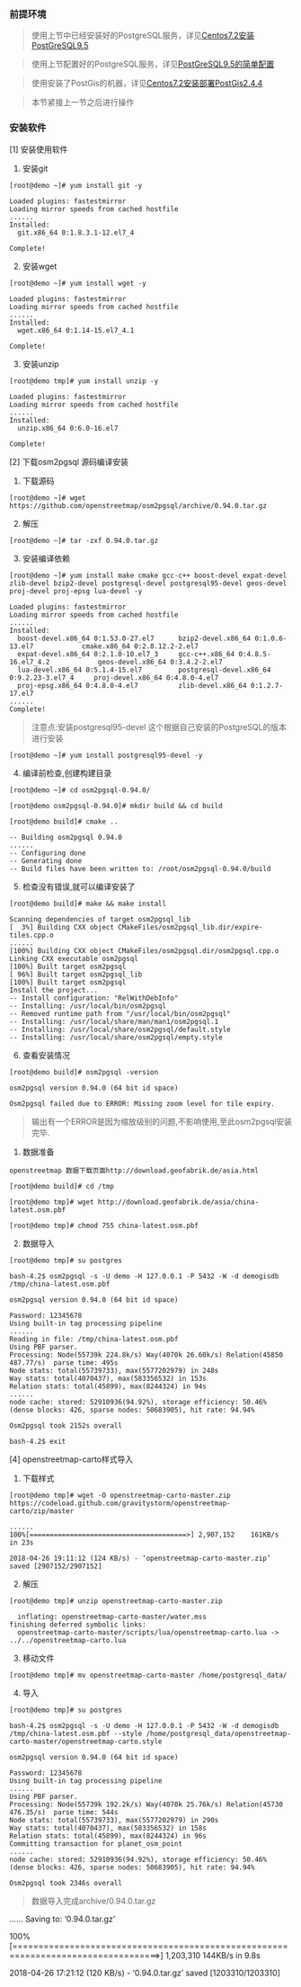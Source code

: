 ### 前提环境

> 使用上节中已经安装好的PostgreSQL服务，详见[Centos7.2安装PostGreSQL9.5](https://github.com/ItdeerLab/itdeerlab-notes/blob/notes/PostGresql/UserGuide/Centos7.2%E5%AE%89%E8%A3%85PostGreSQL9.5.md)

> 使用上节配置好的PostgreSQL服务，详见[PostGreSQL9.5的简单配置](https://github.com/ItdeerLab/itdeerlab-notes/blob/notes/PostGresql/UserGuide/PostGreSQL9.5%E7%9A%84%E7%AE%80%E5%8D%95%E9%85%8D%E7%BD%AE.md)

> 使用安装了PostGis的机器，详见[Centos7.2安装部署PostGis2.4.4](https://github.com/ItdeerLab/itdeerlab-notes/blob/notes/PostGresql/UserGuide/Centos7.2%E5%AE%89%E8%A3%85%E9%83%A8%E7%BD%B2PostGis2.4.4.md)

> 本节紧接上一节之后进行操作

### 安装软件

[1] 安装使用软件

 1. 安装git

```
[root@demo ~]# yum install git -y

Loaded plugins: fastestmirror
Loading mirror speeds from cached hostfile
......
Installed:
  git.x86_64 0:1.8.3.1-12.el7_4                                                                                                    

Complete!
```

 2. 安装wget

```
[root@demo ~]# yum install wget -y

Loaded plugins: fastestmirror
Loading mirror speeds from cached hostfile
......
Installed:
  wget.x86_64 0:1.14-15.el7_4.1                                                                                             

Complete!
```

 3. 安装unzip

```
[root@demo tmp]# yum install unzip -y

Loaded plugins: fastestmirror
Loading mirror speeds from cached hostfile
......
Installed:
  unzip.x86_64 0:6.0-16.el7                                                      

Complete!
```

[2] 下载osm2pgsql 源码编译安装

 1. 下载源码

```
[root@demo ~]# wget https://github.com/openstreetmap/osm2pgsql/archive/0.94.0.tar.gz
```

 2. 解压

```
[root@demo ~]# tar -zxf 0.94.0.tar.gz
```

 3. 安装编译依赖

```
[root@demo ~]# yum install make cmake gcc-c++ boost-devel expat-devel zlib-devel bzip2-devel postgresql-devel postgresql95-devel geos-devel proj-devel proj-epsg lua-devel -y

Loaded plugins: fastestmirror
Loading mirror speeds from cached hostfile
......
Installed:
  boost-devel.x86_64 0:1.53.0-27.el7      bzip2-devel.x86_64 0:1.0.6-13.el7            cmake.x86_64 0:2.8.12.2-2.el7      
  expat-devel.x86_64 0:2.1.0-10.el7_3     gcc-c++.x86_64 0:4.8.5-16.el7_4.2            geos-devel.x86_64 0:3.4.2-2.el7    
  lua-devel.x86_64 0:5.1.4-15.el7         postgresql-devel.x86_64 0:9.2.23-3.el7_4     proj-devel.x86_64 0:4.8.0-4.el7    
  proj-epsg.x86_64 0:4.8.0-4.el7          zlib-devel.x86_64 0:1.2.7-17.el7                  
......
Complete!
```

> 注意点:安装postgresql95-devel 这个根据自己安装的PostgreSQL的版本进行安装

```
[root@demo ~]# yum install postgresql95-devel -y
```

 4. 编译前检查,创建构建目录

```
[root@demo ~]# cd osm2pgsql-0.94.0/

[root@demo osm2pgsql-0.94.0]# mkdir build && cd build

[root@demo build]# cmake ..

-- Building osm2pgsql 0.94.0
......
-- Configuring done
-- Generating done
-- Build files have been written to: /root/osm2pgsql-0.94.0/build

```

 5. 检查没有错误,就可以编译安装了

```
[root@demo build]# make && make install

Scanning dependencies of target osm2pgsql_lib
[  3%] Building CXX object CMakeFiles/osm2pgsql_lib.dir/expire-tiles.cpp.o
......
[100%] Building CXX object CMakeFiles/osm2pgsql.dir/osm2pgsql.cpp.o
Linking CXX executable osm2pgsql
[100%] Built target osm2pgsql
[ 96%] Built target osm2pgsql_lib
[100%] Built target osm2pgsql
Install the project...
-- Install configuration: "RelWithDebInfo"
-- Installing: /usr/local/bin/osm2pgsql
-- Removed runtime path from "/usr/local/bin/osm2pgsql"
-- Installing: /usr/local/share/man/man1/osm2pgsql.1
-- Installing: /usr/local/share/osm2pgsql/default.style
-- Installing: /usr/local/share/osm2pgsql/empty.style
```

 6. 查看安装情况

```
[root@demo build]# osm2pgsql -version

osm2pgsql version 0.94.0 (64 bit id space)

Osm2pgsql failed due to ERROR: Missing zoom level for tile expiry.
```

> 输出有一个ERROR是因为缩放级别的问题,不影响使用,至此osm2pgsql安装完毕.


















 1. 数据准备

```
openstreetmap 数据下载页面http://download.geofabrik.de/asia.html

[root@demo build]# cd /tmp

[root@demo tmp]# wget http://download.geofabrik.de/asia/china-latest.osm.pbf

[root@demo tmp]# chmod 755 china-latest.osm.pbf
```

 2. 数据导入

```
[root@demo tmp]# su postgres

bash-4.2$ osm2pgsql -s -U demo -H 127.0.0.1 -P 5432 -W -d demogisdb /tmp/china-latest.osm.pbf

osm2pgsql version 0.94.0 (64 bit id space)

Password: 12345678
Using built-in tag processing pipeline
......
Reading in file: /tmp/china-latest.osm.pbf
Using PBF parser.
Processing: Node(55739k 224.8k/s) Way(4070k 26.60k/s) Relation(45850 487.77/s)  parse time: 495s
Node stats: total(55739733), max(5577202979) in 248s
Way stats: total(4070437), max(583356532) in 153s
Relation stats: total(45899), max(8244324) in 94s
......
node cache: stored: 52910936(94.92%), storage efficiency: 50.46% (dense blocks: 426, sparse nodes: 50683905), hit rate: 94.94%

Osm2pgsql took 2152s overall

bash-4.2$ exit
```

[4] openstreetmap-carto样式导入

 1. 下载样式

```
[root@demo tmp]# wget -O openstreetmap-carto-master.zip https://codeload.github.com/gravitystorm/openstreetmap-carto/zip/master

......
100%[=======================================>] 2,907,152    161KB/s   in 23s    

2018-04-26 19:11:12 (124 KB/s) - ‘openstreetmap-carto-master.zip’ saved [2907152/2907152]
```

 2. 解压

```
[root@demo tmp]# unzip openstreetmap-carto-master.zip 

  inflating: openstreetmap-carto-master/water.mss  
finishing deferred symbolic links:
  openstreetmap-carto-master/scripts/lua/openstreetmap-carto.lua -> ../../openstreetmap-carto.lua
```

 3. 移动文件

```
[root@demo tmp]# mv openstreetmap-carto-master /home/postgresql_data/
```

 4. 导入

```
[root@demo tmp]# su postgres

bash-4.2$ osm2pgsql -s -U demo -H 127.0.0.1 -P 5432 -W -d demogisdb /tmp/china-latest.osm.pbf --style /home/postgresql_data/openstreetmap-carto-master/openstreetmap-carto.style

osm2pgsql version 0.94.0 (64 bit id space)

Password: 12345678
Using built-in tag processing pipeline
......
Using PBF parser.
Processing: Node(55739k 192.2k/s) Way(4070k 25.76k/s) Relation(45730 476.35/s)  parse time: 544s
Node stats: total(55739733), max(5577202979) in 290s
Way stats: total(4070437), max(583356532) in 158s
Relation stats: total(45899), max(8244324) in 96s
Committing transaction for planet_osm_point
......
node cache: stored: 52910936(94.92%), storage efficiency: 50.46% (dense blocks: 426, sparse nodes: 50683905), hit rate: 94.94%

Osm2pgsql took 2346s overall
```

> 数据导入完成archive/0.94.0.tar.gz

......
Saving to: ‘0.94.0.tar.gz’

100%[==================================================================================>] 1,203,310    144KB/s   in 9.8s   

2018-04-26 17:21:12 (120 KB/s) - ‘0.94.0.tar.gz’ saved [1203310/1203310]
```

